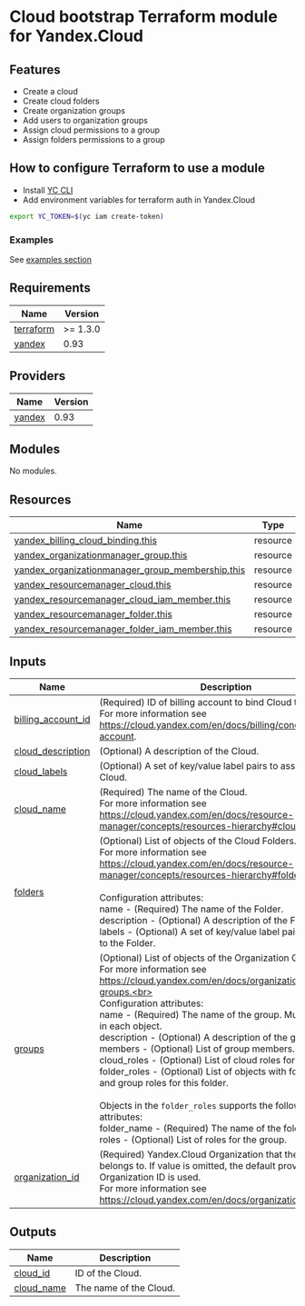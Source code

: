 # Cloud bootstrap Terraform module for Yandex.Cloud

## Features

- Create a cloud
- Сreate cloud folders
- Сreate organization groups
- Add users to organization groups
- Assign cloud permissions to a group
- Assign folders permissions to a group

## How to configure Terraform to use a module

- Install [YC CLI](https://cloud.yandex.com/docs/cli/quickstart)
- Add environment variables for terraform auth in Yandex.Cloud

```bash
export YC_TOKEN=$(yc iam create-token)
```

### Examples

See [examples section](./examples/)

<!-- BEGIN_TF_DOCS -->
## Requirements

| Name | Version |
|------|---------|
| <a name="requirement_terraform"></a> [terraform](#requirement\_terraform) | >= 1.3.0 |
| <a name="requirement_yandex"></a> [yandex](#requirement\_yandex) | 0.93 |

## Providers

| Name | Version |
|------|---------|
| <a name="provider_yandex"></a> [yandex](#provider\_yandex) | 0.93 |

## Modules

No modules.

## Resources

| Name | Type |
|------|------|
| [yandex_billing_cloud_binding.this](https://registry.terraform.io/providers/yandex-cloud/yandex/0.93/docs/resources/billing_cloud_binding) | resource |
| [yandex_organizationmanager_group.this](https://registry.terraform.io/providers/yandex-cloud/yandex/0.93/docs/resources/organizationmanager_group) | resource |
| [yandex_organizationmanager_group_membership.this](https://registry.terraform.io/providers/yandex-cloud/yandex/0.93/docs/resources/organizationmanager_group_membership) | resource |
| [yandex_resourcemanager_cloud.this](https://registry.terraform.io/providers/yandex-cloud/yandex/0.93/docs/resources/resourcemanager_cloud) | resource |
| [yandex_resourcemanager_cloud_iam_member.this](https://registry.terraform.io/providers/yandex-cloud/yandex/0.93/docs/resources/resourcemanager_cloud_iam_member) | resource |
| [yandex_resourcemanager_folder.this](https://registry.terraform.io/providers/yandex-cloud/yandex/0.93/docs/resources/resourcemanager_folder) | resource |
| [yandex_resourcemanager_folder_iam_member.this](https://registry.terraform.io/providers/yandex-cloud/yandex/0.93/docs/resources/resourcemanager_folder_iam_member) | resource |

## Inputs

| Name | Description | Type | Default | Required |
|------|-------------|------|---------|:--------:|
| <a name="input_billing_account_id"></a> [billing\_account\_id](#input\_billing\_account\_id) | (Required) ID of billing account to bind Cloud to.<br>    For more information see https://cloud.yandex.com/en/docs/billing/concepts/billing-account. | `string` | `null` | no |
| <a name="input_cloud_description"></a> [cloud\_description](#input\_cloud\_description) | (Optional) A description of the Cloud. | `string` | `null` | no |
| <a name="input_cloud_labels"></a> [cloud\_labels](#input\_cloud\_labels) | (Optional) A set of key/value label pairs to assign to the Cloud. | `map(string)` | `{}` | no |
| <a name="input_cloud_name"></a> [cloud\_name](#input\_cloud\_name) | (Required) The name of the Cloud.<br>    For more information see https://cloud.yandex.com/en/docs/resource-manager/concepts/resources-hierarchy#cloud | `string` | `null` | no |
| <a name="input_folders"></a> [folders](#input\_folders) | (Optional) List of objects of the Cloud Folders.<br>    For more information see https://cloud.yandex.com/en/docs/resource-manager/concepts/resources-hierarchy#folder<br><br>    Configuration attributes:<br>      name        - (Required) The name of the Folder.<br>      description - (Optional) A description of the Folder.<br>      labels      - (Optional) A set of key/value label pairs to assign to the Folder. | <pre>list(object({<br>    name        = string<br>    description = optional(string)<br>    labels      = optional(map(string))<br>  }))</pre> | `[]` | no |
| <a name="input_groups"></a> [groups](#input\_groups) | (Optional) List of objects of the Organization Groups.<br>    For more information see https://cloud.yandex.com/en/docs/organization/manage-groups.<br><br>    Configuration attributes:<br>      name         - (Required) The name of the group. Must be unique in each object.<br>      description  - (Optional) A description of the group.<br>      members      - (Optional) List of group members.<br>      cloud\_roles  - (Optional) List of cloud roles for the group.<br>      folder\_roles - (Optional) List of objects with folder name and group roles for this folder.<br><br>    Objects in the `folder_roles` supports the following attributes:<br>      folder\_name - (Required) The name of the folder.<br>      roles       - (Optional) List of roles for the group. | <pre>list(object({<br>    name        = string<br>    description = optional(string)<br>    members     = optional(set(string), [])<br>    cloud_roles = optional(set(string), [])<br>    folder_roles = optional(list(object({<br>      folder_name = string<br>      roles       = set(string)<br>    })), [])<br>  }))</pre> | `[]` | no |
| <a name="input_organization_id"></a> [organization\_id](#input\_organization\_id) | (Required) Yandex.Cloud Organization that the Cloud belongs to. If value is omitted, the default provider Organization ID is used.<br>    For more information see https://cloud.yandex.com/en/docs/organization/ | `string` | `null` | no |

## Outputs

| Name | Description |
|------|-------------|
| <a name="output_cloud_id"></a> [cloud\_id](#output\_cloud\_id) | ID of the Cloud. |
| <a name="output_cloud_name"></a> [cloud\_name](#output\_cloud\_name) | The name of the Cloud. |
<!-- END_TF_DOCS -->
